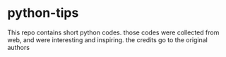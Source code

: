 # python-tips
This repo contains short python codes. those codes were collected from web, and were interesting and inspiring. 
the credits go to the original authors
